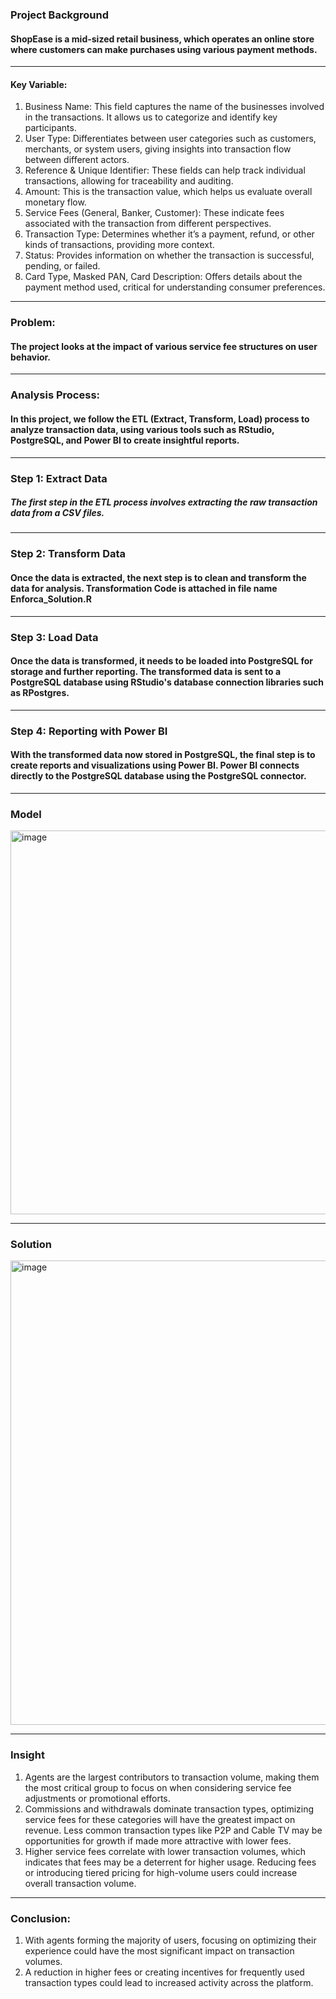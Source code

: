 ### Project Background
#### ShopEase is a mid-sized retail business, which operates an online store where customers can make purchases using various payment methods. 
---
#### Key Variable:
1.  Business Name: This field captures the name of the businesses involved in the transactions. It allows us to categorize and identify key participants.
2.  User Type: Differentiates between user categories such as customers, merchants, or system users, giving insights into transaction flow between different actors.
3.  Reference & Unique Identifier: These fields can help track individual transactions, allowing for traceability and auditing.
4.  Amount: This is the transaction value, which helps us evaluate overall monetary flow.
5.  Service Fees (General, Banker, Customer): These indicate fees associated with the transaction from different perspectives.
6.  Transaction Type: Determines whether it’s a payment, refund, or other kinds of transactions, providing more context.
7.  Status: Provides information on whether the transaction is successful, pending, or failed.
8.  Card Type, Masked PAN, Card Description: Offers details about the payment method used, critical for understanding consumer preferences.
---
### Problem: 
#### The project looks at the impact of various service fee structures on user behavior.
---
### Analysis Process:
#### In this project, we follow the ETL (Extract, Transform, Load) process to analyze transaction data, using various tools such as RStudio, PostgreSQL, and Power BI to create insightful reports.
---
### Step 1: Extract Data
##### The first step in the ETL process involves extracting the raw transaction data from a CSV files.
---
### Step 2: Transform Data
#### Once the data is extracted, the next step is to clean and transform the data for analysis. Transformation Code is attached in file name Enforca_Solution.R
---
### Step 3: Load Data
#### Once the data is transformed, it needs to be loaded into PostgreSQL for storage and further reporting. The transformed data is sent to a PostgreSQL database using RStudio's database connection libraries such as RPostgres.
---
### Step 4: Reporting with Power BI
####  With the transformed data now stored in PostgreSQL, the final step is to create reports and visualizations using Power BI. Power BI connects directly to the  PostgreSQL database using the PostgreSQL connector.
---
### Model
<img width="614" alt="image" src="https://github.com/user-attachments/assets/d548e3c1-31a9-4210-9128-dbb7f2f71667">

---

### Solution
<img width="743" alt="image" src="https://github.com/user-attachments/assets/6d56faaa-a32a-492d-a9cc-e5971466b7f1">



---

### Insight
  1. Agents are the largest contributors to transaction volume, making them the most critical group to focus on when considering service fee adjustments or promotional   efforts. 
  2. Commissions and withdrawals dominate transaction types, optimizing service fees for these categories will have the greatest impact on revenue. Less common 
transaction types like P2P and Cable TV may be opportunities for growth if made more attractive with lower fees.
  3. Higher service fees correlate with lower transaction volumes, which indicates that fees may be a deterrent for higher usage. Reducing fees or introducing tiered 
pricing for high-volume users could increase overall transaction volume.
---

### Conclusion:
  1.  With agents forming the majority of users, focusing on optimizing their experience could have the most significant impact on transaction volumes.
  2.  A reduction in higher fees or creating incentives for frequently used transaction types could lead to increased activity across the platform.


